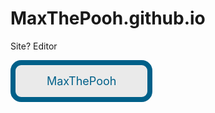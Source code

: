 # MaxThePooh.github.io
Site?
Editor
<style>
.button_1670292137037 {
    display: inline-block !important;
    text-decoration: none !important;
    background-color: #eaeaea !important;
    color: #006089 !important;
    border: 8px solid #006089 !important;
    border-radius: 17px !important;
    font-size: 18px !important;
    padding: 15px 50px !important; 
    transition: all 0.8s ease !important;
}
.button_1670292137037:hover{
    text-decoration: none !important; 
    background-color: #006089 !important;
    color: #ffeded !important;
    border-color: #006089 !important;
}
</style>
<a href="https://github.com/MaxThePooh" class="button_1670292137037" target="_blank">
  MaxThePooh
</a>
